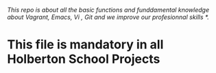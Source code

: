 _This repo is about all the basic functions and funddamental knowledge about Vagrant, Emacs, Vi , Git and we improve our profesionnal skills *._



# This file is mandatory in all Holberton School Projects
